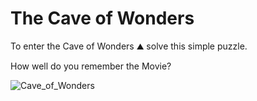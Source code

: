 # The Cave of Wonders

To enter the Cave of Wonders ⛰️ solve this simple puzzle. 

How well do you remember the Movie? 




![Cave_of_Wonders](https://user-images.githubusercontent.com/17800800/154849365-26211d6b-9a4f-4471-958b-a3d3d0eb3b5a.gif)
